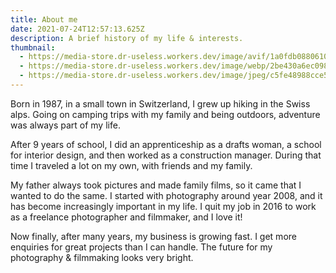 ```yaml
---
title: About me
date: 2021-07-24T12:57:13.625Z
description: A brief history of my life & interests.
thumbnail:
  - https://media-store.dr-useless.workers.dev/image/avif/1a0fdb08806101380750ea7909bb047728f6f3b59aa4fd5ff41528673617eb2d
  - https://media-store.dr-useless.workers.dev/image/webp/2be430a6ec09805f2e16cc4653aeb930e1147c8e426ff55f65bb5c54bd001191
  - https://media-store.dr-useless.workers.dev/image/jpeg/c5fe48988cce541dfd29cc8e9925bfdd54e8391d395b3c18e09fa97a6c6d158c
---
```

Born in 1987, in a small town in Switzerland, I grew up hiking in the Swiss alps. Going on camping trips with my family and being outdoors, adventure was always part of my life.

After 9 years of school, I did an apprenticeship as a drafts woman, a school for interior design, and then worked as a construction manager. During that time I traveled a lot on my own, with friends and my family.

My father always took pictures and made family films, so it came that I wanted to do the same. I started with photography around year 2008, and it has become increasingly important in my life. I quit my job in 2016 to work as a freelance photographer and filmmaker, and I love it!

Now finally, after many years, my business is growing fast. I get more enquiries for great projects than I can handle. The future for my photography & filmmaking looks very bright.